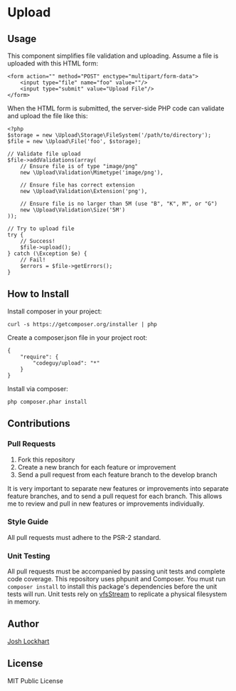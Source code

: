 # Upload

## Usage

This component simplifies file validation and uploading. Assume a file is uploaded with this HTML form:

    <form action="" method="POST" enctype="multipart/form-data">
        <input type="file" name="foo" value=""/>
        <input type="submit" value="Upload File"/>
    </form>

When the HTML form is submitted, the server-side PHP code can validate and upload the file like this:

    <?php
    $storage = new \Upload\Storage\FileSystem('/path/to/directory');
    $file = new \Upload\File('foo', $storage);

    // Validate file upload
    $file->addValidations(array(
        // Ensure file is of type "image/png"
        new \Upload\Validation\Mimetype('image/png'),

        // Ensure file has correct extension
        new \Upload\Validation\Extension('png'),

        // Ensure file is no larger than 5M (use "B", "K", M", or "G")
        new \Upload\Validation\Size('5M')
    ));

    // Try to upload file
    try {
        // Success!
        $file->upload();
    } catch (\Exception $e) {
        // Fail!
        $errors = $file->getErrors();
    }

## How to Install

Install composer in your project:

    curl -s https://getcomposer.org/installer | php

Create a composer.json file in your project root:

    {
        "require": {
            "codeguy/upload": "*"
        }
    }

Install via composer:

    php composer.phar install

## Contributions

### Pull Requests

1. Fork this repository
2. Create a new branch for each feature or improvement
3. Send a pull request from each feature branch to the develop branch

It is very important to separate new features or improvements into separate feature branches, and to send a pull
request for each branch. This allows me to review and pull in new features or improvements individually.

### Style Guide

All pull requests must adhere to the PSR-2 standard.

### Unit Testing

All pull requests must be accompanied by passing unit tests and complete code coverage. This repository uses phpunit
and Composer. You must run `composer install` to install this package's dependencies before the unit tests will run.
Unit tests rely on [vfsStream](http://vfs.bovigo.org/) to replicate a physical filesystem in memory.

## Author

[Josh Lockhart](https://github.com/codeguy)

## License

MIT Public License
